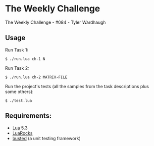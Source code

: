 
# The Weekly Challenge

The Weekly Challenge - #084 - Tyler Wardhaugh

## Usage

Run Task 1:

    $ ./run.lua ch-1 N

Run Task 2:

    $ ./run.lua ch-2 MATRIX-FILE

Run the project's tests (all the samples from the task descriptions plus some others):

    $ ./test.lua

## Requirements:
*   [Lua](https://www.lua.org/) 5.3
*   [LuaRocks](https://luarocks.org/)
*   [busted](https://olivinelabs.com/busted/) (a unit testing framework)
